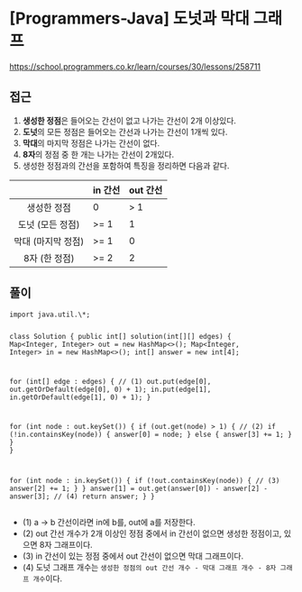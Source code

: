 [Programmers-Java] 도넛과 막대 그래프
=
<p><a href="https://school.programmers.co.kr/learn/courses/30/lessons/258711">https://school.programmers.co.kr/learn/courses/30/lessons/258711</a></p>
<h2>접근</h2>
<ol>
<li><strong>생성한 정점</strong>은 들어오는 간선이 없고 나가는 간선이 2개 이상있다.</li>
<li><strong>도넛</strong>의 모든 정점은 들어오는 간선과 나가는 간선이 1개씩 있다.</li>
<li><strong>막대</strong>의 마지막 정점은 나가는 간선이 없다.</li>
<li><strong>8자</strong>의 정점 중 한 개는 나가는 간선이 2개있다.</li>
<li>생성한 정점과의 간선을 포함하여 특징을 정리하면 다음과 같다.</li>
</ol>
<table>
<thead>
<tr>
<th align="center"></th>
<th>in 간선</th>
<th>out 간선</th>
</tr>
</thead>
<tbody><tr>
<td align="center">생성한 정점</td>
<td>0</td>
<td>> 1</td>
</tr>
<tr>
<td align="center">도넛 (모든 정점)</td>
<td>>= 1</td>
<td>1</td>
</tr>
<tr>
<td align="center">막대 (마지막 정점)</td>
<td>>= 1</td>
<td>0</td>
</tr>
<tr>
<td align="center">8자 (한 정점)</td>
<td>>= 2</td>
<td>2</td>
</tr>
</tbody></table>
<h2>풀이</h2>
<pre><code class="java">import java.util.\*;

class Solution {
 public int[] solution(int[][] edges) {
 Map<Integer, Integer> out = new HashMap<>();
 Map<Integer, Integer> in = new HashMap<>();
 int[] answer = new int[4];

 for (int[] edge : edges) { // (1)
 out.put(edge[0], out.getOrDefault(edge[0], 0) + 1);
 in.put(edge[1], in.getOrDefault(edge[1], 0) + 1);
 }

 for (int node : out.keySet()) {
 if (out.get(node) > 1) { // (2)
 if (!in.containsKey(node)) {
 answer[0] = node;
 } else {
 answer[3] += 1;
 }
 }
 }

 for (int node : in.keySet()) {
 if (!out.containsKey(node)) { // (3)
 answer[2] += 1;
 }
 }
 answer[1] = out.get(answer[0]) - answer[2] - answer[3]; // (4)
 return answer;
 }
}</code></pre>
<ul>
<li>(1) a -> b 간선이라면 in에 b를, out에 a를 저장한다.</li>
<li>(2) out 간선 개수가 2개 이상인 정점 중에서 in 간선이 없으면 생성한 정점이고, 있으면 8자 그래프이다.</li>
<li>(3) in 간선이 있는 정점 중에서 out 간선이 없으면 막대 그래프이다.</li>
<li>(4) 도넛 그래프 개수는 <code>생성한 정점의 out 간선 개수 - 막대 그래프 개수 - 8자 그래프 개수</code>이다.</li>
</ul>